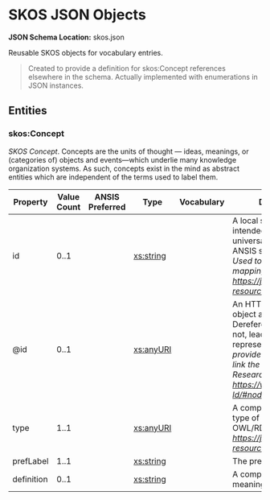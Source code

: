 # SKOS JSON Objects
**JSON Schema Location:** skos.json

Reusable SKOS objects for vocabulary entries.

> Created to provide a definition for skos:Concept references elsewhere in the schema. Actually implemented with enumerations in JSON instances.

## Entities

### skos:Concept

*SKOS Concept*. Concepts are the units of thought — ideas, meanings, or (categories of) objects and events—which underlie many knowledge organization systems. As such, concepts exist in the mind as abstract entities which are independent of the terms used to label them.

| Property | Value Count | ANSIS Preferred | Type | Vocabulary | Description \[ _Comment_ \] |
| -------- | ----------- | --------------- | ---- | ---------- | ------------------------- |
| id | 0..1 |  | [xs:string](https://www.w3.org/TR/xmlschema-2/#string) |  | A local system identifier (i.e. not intended or guaranteed to be universally unique) for an object in the ANSIS system.\[ _Generated by ANSIS. Used to link data together during mapping and processing. After: https://jsonapi.org/format/#document-resource-object-identification_ \] |
| @id | 0..1 |  | [xs:anyURI](https://www.w3.org/TR/xmlschema-2/#anyURI) |  | An HTTP URI uniquely identifying the object as a Linked Data resource. Dereferencing the URI should, but may not, lead to a JSON or HTML representation of the resource.\[ _Used provide the concept's RDF ID and to link the concept to its definition in Research Vocabularies Australia. After: https://www.w3.org/TR/json-ld/#node-identifiers_ \] |
| type | 1..1 |  | [xs:anyURI](https://www.w3.org/TR/xmlschema-2/#anyURI) |  | A compact URI uniquely identifying the type of the object using IDs from the OWL/RDF domain model.\[ _After: https://jsonapi.org/format/#document-resource-objects_ \] |
| prefLabel | 1..1 |  | [xs:string](https://www.w3.org/TR/xmlschema-2/#string) |  | The preferred label for the concept. |
| definition | 0..1 |  | [xs:string](https://www.w3.org/TR/xmlschema-2/#string) |  | A complete explanation of the intended meaning of a concept. |

